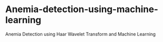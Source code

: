# Anemia-detection-using-machine-learning
Anemia Detection using Haar Wavelet Transform and Machine Learning
